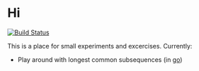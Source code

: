 # Hi

[![Build Status](https://travis-ci.org/BigCrunsh/hi.png?branch=master)](https://travis-ci.org/BigCrunsh/hi)

This is a place for small experiments and excercises. Currently:

- Play around with longest common subsequences (in [go](https://golang.org))
